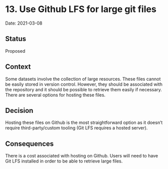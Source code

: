 # 13. Use Github LFS for large git files

Date: 2021-03-08

## Status

Proposed

## Context

Some datasets involve the collection of large resources. These files cannot be easily stored in version control. However, they should be associated with the repository and it should be possible to retrieve them easily if necessary. There are several options for hosting these files. 

## Decision

Hosting these files on Github is the most straightforward option as it doesn’t require third-party/custom tooling (Git LFS requires a hosted server).

## Consequences

There is a cost associated with hosting on Github. Users will need to have Git LFS installed in order to be able to retrieve large files. 
